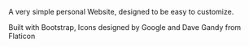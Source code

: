 A very simple personal Website, designed to be easy to customize.


Built with Bootstrap,
Icons designed by Google and Dave Gandy from Flaticon
